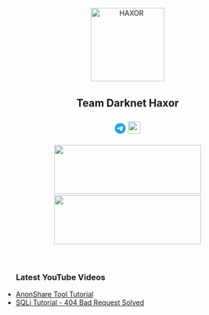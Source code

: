 <p align="center"><a href="https://github.com/darknethaxor/"><img title="HAXOR" src="https://1.bp.blogspot.com/-ui9y_7kjZQQ/X65oQ5mMZ4I/AAAAAAAAADA/E7NzB1nhbpQn1J1mNGOX3Zx8WtJSrP5AwCLcBGAsYHQ/s320/20201113_170028.png" height="150" width="150"></a></p>
<h2 align="center">Team Darknet Haxor<br><br><a href="https://t.me/officialdarknethaxor"><img src="https://raw.githubusercontent.com/darknethaxor/picture/main/t_logo.png" height="22" width="22"></a>     <a href="https://www.facebook.com/groups/darknethaxordh/"><img src="https://raw.githubusercontent.com/darknethaxor/picture/main/logo-facebookpng-32247.png" height="25" width="25"></a></h2>
<p align="center"><a href="https://github.com/darknethaxor/DH-HackBar"><img src="https://github-readme-stats.vercel.app/api/pin/?username=darknethaxor&repo=DH-HackBar&theme=radical" height="100" width="300"></a> <a href="https://github.com/darknethaxor/haxor"><img src="https://github-readme-stats.vercel.app/api/pin/?username=darknethaxor&repo=haxor&theme=radical" height="100" width="300"></a></p><br>

### <img src="https://raw.githubusercontent.com/darknethaxor/picture/main/images%20(5).png" height="15" width="20"/> Latest YouTube Videos

- [AnonShare Tool Tutorial](https://youtu.be/SaUKOtyaptw)
- [SQLi Tutorial - 404 Bad Request Solved](https://youtu.be/BN8AQlO9Ea8)


